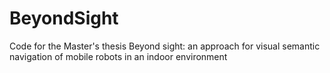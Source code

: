 # BeyondSight
Code for the Master's thesis Beyond sight: an approach for visual semantic navigation of mobile robots in an indoor environment
